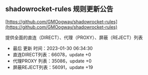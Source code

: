 ## shadowrocket-rules 规则更新公告

[https://github.com/GMOogway/shadowrocket-rules](https://github.com/GMOogway/shadowrocket-rules)

提供全面的直连（DIRECT）、代理（PROXY）、屏蔽（REJECT）列表
- 最后 更新 时间：2023-01-30 06:34:30
- 直连DIRECT列表：66078，update +0
- 代理PROXY 列表：35086，update +0
- 屏蔽REJECT列表：56091，update +19